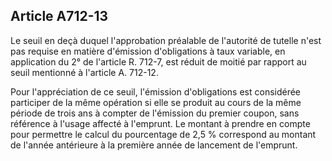 Article A712-13
----
Le seuil en deçà duquel l'approbation préalable de l'autorité de tutelle n'est
pas requise en matière d'émission d'obligations à taux variable, en application
du 2° de l'article R. 712-7, est réduit de moitié par rapport au seuil mentionné
à l'article A. 712-12.

Pour l'appréciation de ce seuil, l'émission d'obligations est considérée
participer de la même opération si elle se produit au cours de la même période
de trois ans à compter de l'émission du premier coupon, sans référence à l'usage
affecté à l'emprunt. Le montant à prendre en compte pour permettre le calcul du
pourcentage de 2,5 % correspond au montant de l'année antérieure à la première
année de lancement de l'emprunt.
